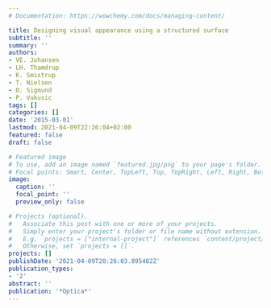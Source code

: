```yaml
---
# Documentation: https://wowchemy.com/docs/managing-content/

title: Designing visual appearance using a structured surface
subtitle: ''
summary: ''
authors:
- VE. Johansen
- LH. Thamdrup
- K. Smistrup
- T. Nielsen
- O. Sigmund
- P. Vukusic
tags: []
categories: []
date: '2015-03-01'
lastmod: 2021-04-09T22:26:04+02:00
featured: false
draft: false

# Featured image
# To use, add an image named `featured.jpg/png` to your page's folder.
# Focal points: Smart, Center, TopLeft, Top, TopRight, Left, Right, BottomLeft, Bottom, BottomRight.
image:
  caption: ''
  focal_point: ''
  preview_only: false

# Projects (optional).
#   Associate this post with one or more of your projects.
#   Simply enter your project's folder or file name without extension.
#   E.g. `projects = ["internal-project"]` references `content/project/deep-learning/index.md`.
#   Otherwise, set `projects = []`.
projects: []
publishDate: '2021-04-09T20:26:03.895482Z'
publication_types:
- '2'
abstract: ''
publication: '*Optica*'
---
```

